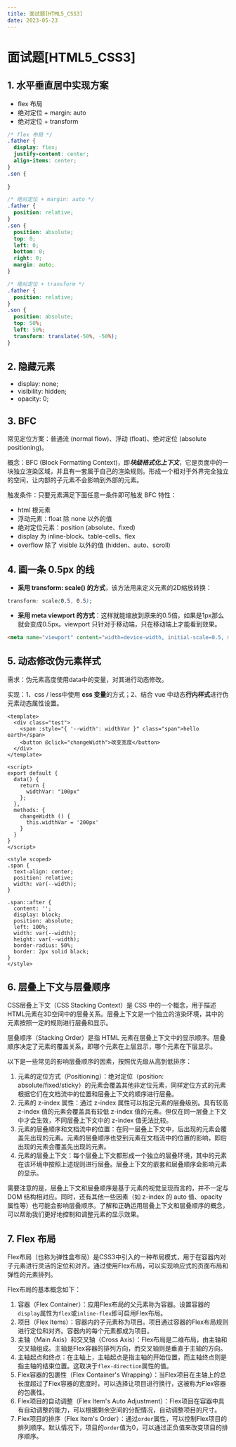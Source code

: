 ```yaml
---
title: 面试题[HTML5_CSS3]
date: 2023-05-23
---
```


# 面试题[HTML5_CSS3]



## 1. 水平垂直居中实现方案

- flex 布局
- 绝对定位 + margin: auto
- 绝对定位 + transform

```css
/* flex 布局 */
.father {
  display: flex;
  justify-content: center;
  align-items: center;
}
.son {
  
}

/* 绝对定位 + margin: auto */
.father {
  position: relative;
}
.son {
  position: absolute;
  top: 0;
  left: 0;
  bottom: 0;
  right: 0;
  margin: auto;
}

/* 绝对定位 + transform */
.father {
  position: relative;
}
.son {
  position: absolute;
  top: 50%;
  left: 50%;
  transform: translate(-50%, -50%);
}
```



## 2. 隐藏元素

- display: none;
- visibility: hidden;
- opacity: 0;



## 3. BFC

常见定位方案：普通流 (normal flow)、浮动 (float)、绝对定位 (absolute positioning)。

概念：BFC (Block Formatting Context)，即***块级格式化上下文***，它是页面中的一块独立渲染区域，并且有一套属于自己的渲染规则。形成一个相对于外界完全独立的空间，让内部的子元素不会影响到外部的元素。

触发条件：只要元素满足下面任意一条件即可触发 BFC 特性：

- html 根元素
- 浮动元素：float 除 none 以外的值
- 绝对定位元素：position (absolute、fixed)
- display 为 inline-block、table-cells、flex
- overflow 除了 visible 以外的值 (hidden、auto、scroll)



## 4. 画一条 0.5px 的线

- **采用 transform: scale() 的方式**，该方法用来定义元素的2D缩放转换：

```css
transform: scale(0.5, 0.5);
```

- **采用 meta viewport 的方式**：这样就能缩放到原来的0.5倍，如果是1px那么就会变成0.5px。viewport 只针对于移动端，只在移动端上才能看到效果。

```html
<meta name="viewport" content="width=device-width, initial-scale=0.5, minimum-scale=0.5, maximum-scale=0.5" />
```



## 5. 动态修改伪元素样式

需求：伪元素高度使用data中的变量，对其进行动态修改。

实现：1、css / less中使用 **css 变量**的方式；2、结合 vue 中动态**行内样式**进行伪元素动态属性设置。

```vue
<template>
  <div class="test">
    <span :style="{ '--width': widthVar }" class="span">hello earth</span>
    <button @click="changeWidth">改变宽度</button>
  </div>
</template>

<script>
export default {
  data() {
    return {
      widthVar: "100px"
    };
  },
  methods: {
    changeWidth () {
      this.widthVar = '200px'
    }
  }
}
</script>

<style scoped>
.span {
  text-align: center;
  position: relative;
  width: var(--width);
}

.span::after {
  content: '';
  display: block;
  position: absolute;
  left: 100%; 
  width: var(--width);
  height: var(--width);
  border-radius: 50%;
  border: 2px solid black;      
}
</style>
```



## 6. 层叠上下文与层叠顺序

CSS层叠上下文（CSS Stacking Context）是 CSS 中的一个概念，用于描述HTML元素在3D空间中的层叠关系。层叠上下文是一个独立的渲染环境，其中的元素按照一定的规则进行层叠和显示。

层叠顺序（Stacking Order）是指 HTML 元素在层叠上下文中的显示顺序。层叠顺序决定了元素的覆盖关系，即哪个元素在上层显示，哪个元素在下层显示。

以下是一些常见的影响层叠顺序的因素，按照优先级从高到低排序：

1. 元素的定位方式（Positioning）：绝对定位（position: absolute/fixed/sticky）的元素会覆盖其他非定位元素，同样定位方式的元素根据它们在文档流中的位置和层叠上下文的顺序进行层叠。
2. 元素的 z-index 属性：通过 z-index 属性可以指定元素的层叠级别。具有较高 z-index 值的元素会覆盖具有较低 z-index 值的元素。但仅在同一层叠上下文中才会生效，不同层叠上下文中的 z-index 值无法比较。
3. 元素的层叠顺序和文档流中的位置：在同一层叠上下文中，后出现的元素会覆盖先出现的元素。元素的层叠顺序也受到元素在文档流中的位置的影响，即后出现的元素会覆盖先出现的元素。
4. 元素的层叠上下文：每个层叠上下文都形成一个独立的层叠环境，其中的元素在该环境中按照上述规则进行层叠。层叠上下文的嵌套和层叠顺序会影响元素的显示。

需要注意的是，层叠上下文和层叠顺序是基于元素的视觉呈现而言的，并不一定与 DOM 结构相对应。同时，还有其他一些因素（如 z-index 的 auto 值、opacity 属性等）也可能会影响层叠顺序。了解和正确运用层叠上下文和层叠顺序的概念，可以帮助我们更好地控制和调整元素的显示效果。



## 7. Flex 布局

Flex布局（也称为弹性盒布局）是CSS3中引入的一种布局模式，用于在容器内对子元素进行灵活的定位和对齐。通过使用Flex布局，可以实现响应式的页面布局和弹性的元素排列。

Flex布局的基本概念如下：

1. 容器（Flex Container）：应用Flex布局的父元素称为容器。设置容器的`display`属性为`flex`或`inline-flex`即可启用Flex布局。
2. 项目（Flex Items）：容器内的子元素称为项目。项目通过容器的Flex布局规则进行定位和对齐。容器内的每个元素都成为项目。
3. 主轴（Main Axis）和交叉轴（Cross Axis）：Flex布局是二维布局，由主轴和交叉轴组成。主轴是Flex容器的排列方向，而交叉轴则是垂直于主轴的方向。
4. 主轴起点和终点：在主轴上，主轴起点是指主轴的开始位置，而主轴终点则是指主轴的结束位置。这取决于`flex-direction`属性的值。
5. Flex容器的包裹性（Flex Container's Wrapping）：当Flex项目在主轴上的总长度超过了Flex容器的宽度时，可以选择让项目进行换行，这被称为Flex容器的包裹性。
6. Flex项目的自动调整（Flex Item's Auto Adjustment）：Flex项目在容器中具有自动调整的能力，可以根据剩余空间的分配情况，自动调整项目的尺寸。
7. Flex项目的排序（Flex Item's Order）：通过`order`属性，可以控制Flex项目的排列顺序。默认情况下，项目的`order`值为0，可以通过正负值来改变项目的排序顺序。



